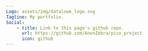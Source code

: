 ```yaml
---
Logo: assets/img/datalowe_logo.svg
Tagline: My portfolio.
Social:
    - title: Link to this page's github repo.
      url: https://github.com/AnonZebra/pico_project
      icon: github
---
```

